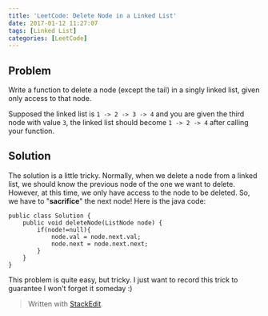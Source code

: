 ```yaml
---
title: 'LeetCode: Delete Node in a Linked List'
date: 2017-01-12 11:27:07
tags: [Linked List]
categories: [LeetCode]
---
```


## Problem

Write a function to delete a node (except the tail) in a singly linked list, given only access to that node.

Supposed the linked list is `1 -> 2 -> 3 -> 4` and you are given the third node with value `3`, the linked list should become `1 -> 2 -> 4` after calling your function.

## Solution

The solution is a little tricky. Normally, when we delete a node from a linked list, we should know the previous node of the one we want to delete. However, at this time, we only have access to the node to be deleted. So, we have to "**sacrifice**" the next node! Here is the java code:

```
public class Solution {
    public void deleteNode(ListNode node) {
        if(node!=null){
            node.val = node.next.val;
            node.next = node.next.next;
        }
    }
}
```

This problem is quite easy, but tricky. I just want to record this trick to guarantee I won't forget it someday :)

> Written with [StackEdit](https://stackedit.io/).
